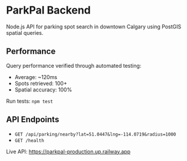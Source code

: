# ParkPal Backend

Node.js API for parking spot search in downtown Calgary using PostGIS spatial queries.

## Performance

Query performance verified through automated testing:

- Average: ~120ms
- Spots retrieved: 100+
- Spatial accuracy: 100%

Run tests: `npm test`

## API Endpoints

- `GET /api/parking/nearby?lat=51.0447&lng=-114.0719&radius=1000`
- `GET /health`

Live API: <https://parkpal-production.up.railway.app>
